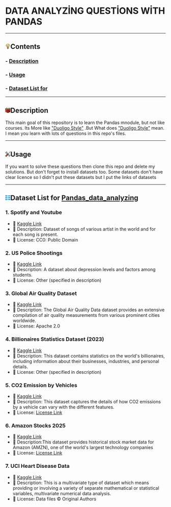 # DATA ANALYZİNG QUESTİONS WİTH PANDAS
---
## ![alt text](icons/b.png)Contents
### - [Description](#Description)
### - [Usage](#Usage)
### - [Dataset List for](#Dataset-List-for)
---
## ![alt text](icons/d.png)Description
This main goal of this repository is to learn the Pandas mnodule, but not like courses. Its More like <ins>"Duoligo Style"</ins> .But What does <ins>"Duoligo Style"</ins> mean. I mean you learn with lots of questions in this repo's files.

---
## ![alt text](icons/a.png)Usage
If you want to solve these questions then clone this repo and delete my solutions. But don't forget to install datasets too. Some datasets don't have clear licence so I didn't put these datasets but I put the links of datasets

---
## ![alt text](icons/c.png)Dataset List for [**Pandas_data_analyzing**](https://github.com/AlgorithmXplorer/Pandas_data_analyzing)

### 1. Spotify and Youtube
- 🔗 [Kaggle Link](https://www.kaggle.com/datasets/salvatorerastelli/spotify-and-youtube)
- 📄 Description: Dataset of songs of various artist in the world and for each song is present.
- 📜 License: CC0: Public Domain

### 2. US Police Shootings
- 🔗 [Kaggle Link](https://www.kaggle.com/datasets/ahsen1330/us-police-shootings)
- 📄 Description: A dataset about depression levels and factors among students.
- 📜 License: Other (specified in description)

### 3. Global Air Quality Dataset
- 🔗 [Kaggle Link](https://www.kaggle.com/datasets/waqi786/global-air-quality-dataset)
- 📄 Description: The Global Air Quality Data dataset provides an extensive compilation of air quality measurements from various prominent cities worldwide.
- 📜 License: Apache 2.0

### 4. Billionaires Statistics Dataset (2023)
- 🔗 [Kaggle Link](https://www.kaggle.com/datasets/nelgiriyewithana/billionaires-statistics-dataset)
- 📄 Description: This dataset contains statistics on the world's billionaires, including information about their businesses, industries, and personal details.
- 📜 License: Other (specified in description)

### 5. CO2 Emission by Vehicles
- 🔗 [Kaggle Link](https://www.kaggle.com/datasets/debajyotipodder/co2-emission-by-vehicles?select=CO2+Emissions_Canada.csv)
- 📄 Description: This dataset captures the details of how CO2 emissions by a vehicle can vary with the different features.
- 📜 License: [License Link](http://opendatacommons.org/licenses/dbcl/1.0/)

### 6. Amazon Stocks 2025
- 🔗 [Kaggle Link](https://www.kaggle.com/datasets/meharshanali/amazon-stocks-2025)
- 📄 Description:This dataset provides historical stock market data for Amazon (AMZN), one of the world's largest technology companies
- 📜 License: [License Link](https://creativecommons.org/publicdomain/zero/1.0/)

### 7. UCI Heart Disease Data
- 🔗 [Kaggle Link](https://www.kaggle.com/datasets/redwankarimsony/heart-disease-data/data)
- 📄 Description: This is a multivariate type of dataset which means providing or involving a variety of separate mathematical or statistical variables, multivariate numerical data analysis.
- 📜 License: Data files © Original Authors


